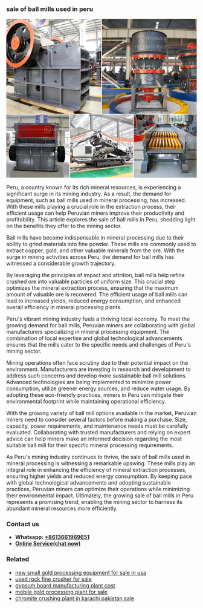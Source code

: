 <h3>sale of ball mills used in peru</h3><img src='1708322945.jpg' alt=''><p>Peru, a country known for its rich mineral resources, is experiencing a significant surge in its mining industry. As a result, the demand for equipment, such as ball mills used in mineral processing, has increased. With these mills playing a crucial role in the extraction process, their efficient usage can help Peruvian miners improve their productivity and profitability. This article explores the sale of ball mills in Peru, shedding light on the benefits they offer to the mining sector.</p><p>Ball mills have become indispensable in mineral processing due to their ability to grind materials into fine powder. These mills are commonly used to extract copper, gold, and other valuable minerals from the ore. With the surge in mining activities across Peru, the demand for ball mills has witnessed a considerable growth trajectory.</p><p>By leveraging the principles of impact and attrition, ball mills help refine crushed ore into valuable particles of uniform size. This crucial step optimizes the mineral extraction process, ensuring that the maximum amount of valuable ore is recovered. The efficient usage of ball mills can lead to increased yields, reduced energy consumption, and enhanced overall efficiency in mineral processing plants.</p><p>Peru's vibrant mining industry fuels a thriving local economy. To meet the growing demand for ball mills, Peruvian miners are collaborating with global manufacturers specializing in mineral processing equipment. The combination of local expertise and global technological advancements ensures that the mills cater to the specific needs and challenges of Peru's mining sector.</p><p>Mining operations often face scrutiny due to their potential impact on the environment. Manufacturers are investing in research and development to address such concerns and develop more sustainable ball mill solutions. Advanced technologies are being implemented to minimize power consumption, utilize greener energy sources, and reduce water usage. By adopting these eco-friendly practices, miners in Peru can mitigate their environmental footprint while maintaining operational efficiency.</p><p>With the growing variety of ball mill options available in the market, Peruvian miners need to consider several factors before making a purchase. Size, capacity, power requirements, and maintenance needs must be carefully evaluated. Collaborating with trusted manufacturers and relying on expert advice can help miners make an informed decision regarding the most suitable ball mill for their specific mineral processing requirements.</p><p>As Peru's mining industry continues to thrive, the sale of ball mills used in mineral processing is witnessing a remarkable upswing. These mills play an integral role in enhancing the efficiency of mineral extraction processes, ensuring higher yields and reduced energy consumption. By keeping pace with global technological advancements and adopting sustainable practices, Peruvian miners can optimize their operations while minimizing their environmental impact. Ultimately, the growing sale of ball mills in Peru represents a promising trend, enabling the mining sector to harness its abundant mineral resources more efficiently.</p><h3>Contact us</h3><ul><li><strong>Whatsapp:&nbsp;<a href="https://wa.me/8613661969651">+8613661969651</a></strong></li><li><a href="https://swt.shibang-china.com/?git&amp;zhl&amp;sale of ball mills used in peru"><strong>Online Service(chat now)</strong></a></li></ul><h3>Related</h3><ul><li><a href='new small gold processing equipment for sale in usa.md'>new small gold processing equipment for sale in usa</a></li><li><a href='used rock fine crusher for sale.md'>used rock fine crusher for sale</a></li><li><a href='gypsum board manufacturing plant cost.md'>gypsum board manufacturing plant cost</a></li><li><a href='mobile gold processing plant for sale.md'>mobile gold processing plant for sale</a></li><li><a href='chromite crushing plant in karachi pakistan sale.md'>chromite crushing plant in karachi pakistan sale</a></li></ul>